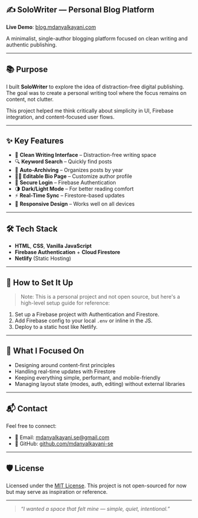 ## ✍️ SoloWriter — Personal Blog Platform

**Live Demo**: [blog.mdanyalkayani.com](https://blog.mdanyalkayani.com)

A minimalist, single-author blogging platform focused on clean writing and authentic publishing.

---

## 📚 Purpose

I built **SoloWriter** to explore the idea of distraction-free digital publishing. The goal was to create a personal writing tool where the focus remains on content, not clutter.

This project helped me think critically about simplicity in UI, Firebase integration, and content-focused user flows.

---

## ✨ Key Features

* 📝 **Clean Writing Interface** – Distraction-free writing space
* 🔍 **Keyword Search** – Quickly find posts
* 📅 **Auto-Archiving** – Organizes posts by year
* 🧑‍💻 **Editable Bio Page** – Customize author profile
* 🔐 **Secure Login** – Firebase Authentication
* 🌗 **Dark/Light Mode** – For better reading comfort
* ⚡ **Real-Time Sync** – Firestore-based updates
* 📱 **Responsive Design** – Works well on all devices

---

## 🛠️ Tech Stack

* **HTML**, **CSS**, **Vanilla JavaScript**
* **Firebase Authentication** + **Cloud Firestore**
* **Netlify** (Static Hosting)

---

## 🚀 How to Set It Up

> Note: This is a personal project and not open source, but here's a high-level setup guide for reference:

1. Set up a Firebase project with Authentication and Firestore.
2. Add Firebase config to your local `.env` or inline in the JS.
3. Deploy to a static host like Netlify.

---

## 🧠 What I Focused On

* Designing around content-first principles
* Handling real-time updates with Firestore
* Keeping everything simple, performant, and mobile-friendly
* Managing layout state (modes, auth, editing) without external libraries

---

## 📬 Contact

Feel free to connect:

* 📧 Email: [mdanyalkayani.se@gmail.com](mailto:mdanyalkayani.se@gmail.com)
* 🐙 GitHub: [github.com/mdanyalkayani-se](https://github.com/mdanyalkayani-se)

---

## 🛡️ License

Licensed under the [MIT License](https://opensource.org/licenses/MIT).
This project is not open-sourced for now but may serve as inspiration or reference.

---

> *“I wanted a space that felt mine — simple, quiet, intentional.”*

